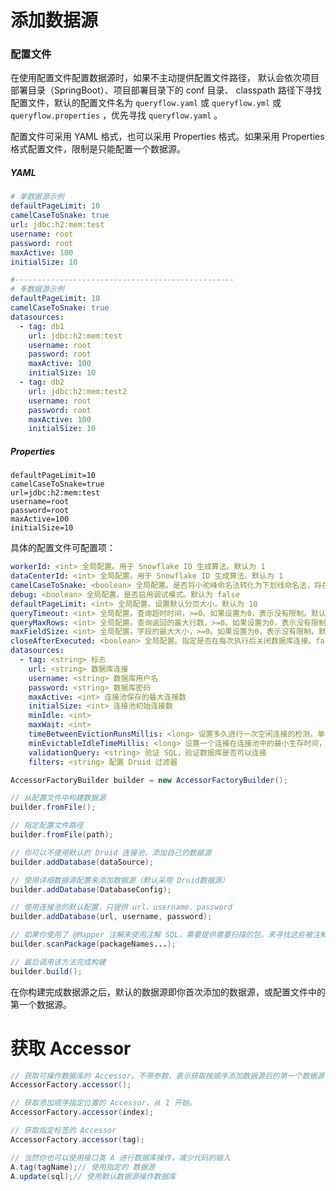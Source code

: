 # 添加数据源

### 配置文件

在使用配置文件配置数据源时，如果不主动提供配置文件路径，
默认会依次项目部署目录（SpringBoot）、项目部署目录下的 conf 目录、 classpath 路径下寻找配置文件，默认的配置文件名为 `queryflow.yaml` 或 `queryflow.yml` 或 `queryflow.properties` ，优先寻找 `queryflow.yaml` 。

配置文件可采用 YAML 格式，也可以采用 Properties 格式。如果采用 Properties 格式配置文件，限制是只能配置一个数据源。

##### YAML

```yaml
# 单数据源示例
defaultPageLimit: 10
camelCaseToSnake: true
url: jdbc:h2:mem:test
username: root
password: root
maxActive: 100
initialSize: 10

#-------------------------------------------------
# 多数据源示例
defaultPageLimit: 10
camelCaseToSnake: true
datasources:
  - tag: db1
    url: jdbc:h2:mem:test
    username: root
    password: root
    maxActive: 100
    initialSize: 10
  - tag: db2
    url: jdbc:h2:mem:test2
    username: root
    password: root
    maxActive: 100
    initialSize: 10
```

##### Properties

```properties
defaultPageLimit=10
camelCaseToSnake=true
url=jdbc:h2:mem:test
username=root
password=root
maxActive=100
initialSize=10
```

具体的配置文件可配置项：

```yaml
workerId: <int> 全局配置。用于 Snowflake ID 生成算法。默认为 1
dataCenterId: <int> 全局配置。用于 Snowflake ID 生成算法。默认为 1
camelCaseToSnake: <boolean> 全局配置。是否将小驼峰命名法转化为下划线命名法，将在实体映射，处理返回结果时起作用。默认为 true
debug: <boolean> 全局配置。是否启用调试模式。默认为 false
defaultPageLimit: <int> 全局配置。设置默认分页大小。默认为 10
queryTimeout: <int> 全局配置。查询超时时间，>=0。如果设置为0，表示没有限制。默认为 0
queryMaxRows: <int> 全局配置。查询返回的最大行数，>=0。如果设置为0，表示没有限制。默认为 0
maxFieldSize: <int> 全局配置。字段的最大大小，>=0。如果设置为0，表示没有限制。默认为 0
closeAfterExecuted: <boolean> 全局配置。指定是否在每次执行后关闭数据库连接。false 表示不关闭，你需要自己手动关闭数据库连接。默认为 false
datasources:
  - tag: <string> 标志
    url: <string> 数据库连接
    username: <string> 数据库用户名
    password: <string> 数据库密码
    maxActive: <int> 连接池保存的最大连接数
    initialSize: <int> 连接池初始连接数
    minIdle: <int>
    maxWait: <int>
    timeBetweenEvictionRunsMillis: <long> 设置多久进行一次空闲连接的检测，单位 ms
    minEvictableIdleTimeMillis: <long> 设置一个连接在连接池中的最小生存时间，单位 ms
    validationQuery: <string> 验证 SQL，验证数据库是否可以连接
    filters: <string> 配置 Druid 过滤器
```



```java
AccessorFactoryBuilder builder = new AccessorFactoryBuilder();

// 从配置文件中构建数据源
builder.fromFile();

// 指定配置文件路径
builder.fromFile(path);

// 你可以不使用默认的 Druid 连接池，添加自己的数据源
builder.addDatabase(dataSource);

// 使用详细数据源配置来添加数据源（默认采用 Druid数据源）
builder.addDatabase(DatabaseConfig);

// 使用连接池的默认配置，只提供 url、username、password
builder.addDatabase(url, username, password);

// 如果你使用了 @Mapper 注解来使用注解 SQL，需要提供需要扫描的包，来寻找这些被注解的类。
builder.scanPackage(packageNames...);

// 最后调用该方法完成构建
builder.build();
```

在你构建完成数据源之后，默认的数据源即你首次添加的数据源，或配置文件中的第一个数据源。

# 获取 Accessor

```java
// 获取可操作数据库的 Accessor。不带参数，表示获取按顺序添加数据源后的第一个数据源
AccessorFactory.accessor();

// 获取添加顺序指定位置的 Accessor，从 1 开始。
AccessorFactory.accessor(index);

// 获取指定标签的 Accessor
AccessorFactory.accessor(tag);

// 当然你也可以使用接口类 A 进行数据库操作，减少代码的输入
A.tag(tagName);// 使用指定的 数据源
A.update(sql);// 使用默认数据源操作数据库
```

